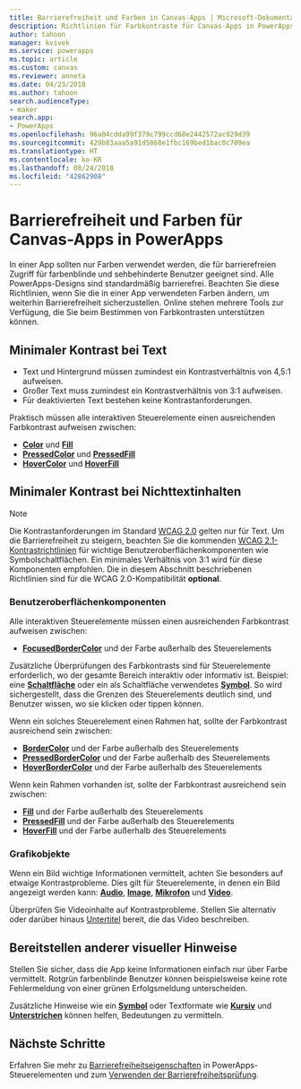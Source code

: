 ```yaml
---
title: Barrierefreiheit und Farben in Canvas-Apps | Microsoft-Dokumentation
description: Richtlinien für Farbkontraste für Canvas-Apps in PowerApps
author: tahoon
manager: kvivek
ms.service: powerapps
ms.topic: article
ms.custom: canvas
ms.reviewer: anneta
ms.date: 04/23/2018
ms.author: tahoon
search.audienceType:
- maker
search.app:
- PowerApps
ms.openlocfilehash: 96a04cdda99f379c799ccd68e2442572ac929d39
ms.sourcegitcommit: 429b83aaa5a91d5868e1fbc169bed1bac0c709ea
ms.translationtype: HT
ms.contentlocale: ko-KR
ms.lasthandoff: 08/24/2018
ms.locfileid: "42862908"
---
```

# <a name="accessible-colors-for-canvas-apps-in-powerapps"></a>Barrierefreiheit und Farben für Canvas-Apps in PowerApps
In einer App sollten nur Farben verwendet werden, die für barrierefreien Zugriff für farbenblinde und sehbehinderte Benutzer geeignet sind. Alle PowerApps-Designs sind standardmäßig barrierefrei. Beachten Sie diese Richtlinien, wenn Sie die in einer App verwendeten Farben ändern, um weiterhin Barrierefreiheit sicherzustellen. Online stehen mehrere Tools zur Verfügung, die Sie beim Bestimmen von Farbkontrasten unterstützen können.

## <a name="minimum-contrast-for-text"></a>Minimaler Kontrast bei Text
* Text und Hintergrund müssen zumindest ein Kontrastverhältnis von 4,5:1 aufweisen.
* Großer Text muss zumindest ein Kontrastverhältnis von 3:1 aufweisen.
* Für deaktivierten Text bestehen keine Kontrastanforderungen.

Praktisch müssen alle interaktiven Steuerelemente einen ausreichenden Farbkontrast aufweisen zwischen:
* **[Color](controls/properties-color-border.md)** und **[Fill](controls/properties-color-border.md)**
* **[PressedColor](controls/properties-color-border.md)** und **[PressedFill](controls/properties-color-border.md)**
* **[HoverColor](controls/properties-color-border.md)** und **[HoverFill](controls/properties-color-border.md)**

## <a name="minimum-contrast-for-non-text"></a>Minimaler Kontrast bei Nichttextinhalten

> [!NOTE]
> Die Kontrastanforderungen im Standard [WCAG 2.0](https://www.w3.org/TR/UNDERSTANDING-WCAG20/visual-audio-contrast-contrast.html) gelten nur für Text. Um die Barrierefreiheit zu steigern, beachten Sie die kommenden [WCAG 2.1-Kontrastrichtlinien](https://www.w3.org/TR/WCAG21/#non-text-contrast) für wichtige Benutzeroberflächenkomponenten wie Symbolschaltflächen. Ein minimales Verhältnis von 3:1 wird für diese Komponenten empfohlen. Die in diesem Abschnitt beschriebenen Richtlinien sind für die WCAG 2.0-Kompatibilität **optional**.

### <a name="user-interface-components"></a>Benutzeroberflächenkomponenten
Alle interaktiven Steuerelemente müssen einen ausreichenden Farbkontrast aufweisen zwischen:
* **[FocusedBorderColor](controls/properties-color-border.md)** und der Farbe außerhalb des Steuerelements

Zusätzliche Überprüfungen des Farbkontrasts sind für Steuerelemente erforderlich, wo der gesamte Bereich interaktiv oder informativ ist. Beispiel: eine **[Schaltfläche](controls/control-button.md)** oder ein als Schaltfläche verwendetes **[Symbol](controls/control-shapes-icons.md)**. So wird sichergestellt, dass die Grenzen des Steuerelements deutlich sind, und Benutzer wissen, wo sie klicken oder tippen können.

Wenn ein solches Steuerelement einen Rahmen hat, sollte der Farbkontrast ausreichend sein zwischen:
* **[BorderColor](controls/properties-color-border.md)** und der Farbe außerhalb des Steuerelements
* **[PressedBorderColor](controls/properties-color-border.md)** und der Farbe außerhalb des Steuerelements
* **[HoverBorderColor](controls/properties-color-border.md)** und der Farbe außerhalb des Steuerelements

Wenn kein Rahmen vorhanden ist, sollte der Farbkontrast ausreichend sein zwischen:
* **[Fill](controls/properties-color-border.md)** und der Farbe außerhalb des Steuerelements
* **[PressedFill](controls/properties-color-border.md)** und der Farbe außerhalb des Steuerelements
* **[HoverFill](controls/properties-color-border.md)** und der Farbe außerhalb des Steuerelements

### <a name="graphical-objects"></a>Grafikobjekte
Wenn ein Bild wichtige Informationen vermittelt, achten Sie besonders auf etwaige Kontrastprobleme. Dies gilt für Steuerelemente, in denen ein Bild angezeigt werden kann: **[Audio](controls/control-audio-video.md)**, **[Image](controls/control-image.md)**, **[Mikrofon](controls/control-microphone.md)** und **[Video](controls/control-audio-video.md)**.

Überprüfen Sie Videoinhalte auf Kontrastprobleme. Stellen Sie alternativ oder darüber hinaus [Untertitel](controls/control-audio-video.md) bereit, die das Video beschreiben.

## <a name="provide-other-visual-cues"></a>Bereitstellen anderer visueller Hinweise
Stellen Sie sicher, dass die App keine Informationen einfach nur über Farbe vermittelt. Rotgrün farbenblinde Benutzer können beispielsweise keine rote Fehlermeldung von einer grünen Erfolgsmeldung unterscheiden.

Zusätzliche Hinweise wie ein **[Symbol](controls/control-shapes-icons.md)** oder Textformate wie **[Kursiv](controls/properties-text.md)** und **[Unterstrichen](controls/properties-text.md)** können helfen, Bedeutungen zu vermitteln.

## <a name="next-steps"></a>Nächste Schritte
Erfahren Sie mehr zu [Barrierefreiheitseigenschaften](controls/properties-accessibility.md) in PowerApps-Steuerelementen und zum [Verwenden der Barrierefreiheitsprüfung](accessibility-checker.md).
